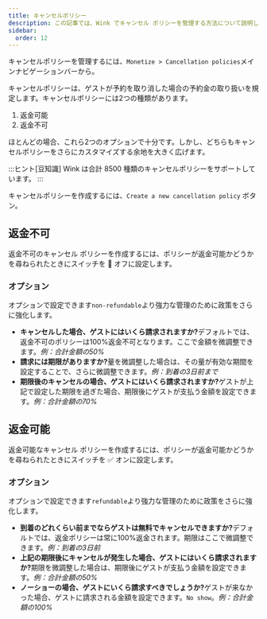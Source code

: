 ```yaml
---
title: キャンセルポリシー
description: この記事では、Wink でキャンセル ポリシーを管理する方法について説明します。
sidebar:
  order: 12
---
```

キャンセルポリシーを管理するには、`Monetize > Cancellation policies`メインナビゲーションバーから。

キャンセルポリシーは、ゲストが予約を取り消した場合の予約金の取り扱いを規定します。キャンセルポリシーには2つの種類があります。

1. 返金可能
2. 返金不可

ほとんどの場合、これら2つのオプションで十分です。しかし、どちらもキャンセルポリシーをさらにカスタマイズする余地を大きく広げます。

:::ヒント\[豆知識]
Wink は合計 8500 種類のキャンセルポリシーをサポートしています。
:::

キャンセルポリシーを作成するには、`Create a new cancellation policy` ボタン。

## 返金不可

返金不可のキャンセル ポリシーを作成するには、ポリシーが返金可能かどうかを尋ねられたときにスイッチを 🛑 オフに設定します。

### オプション

オプションで設定できます`non-refundable`より強力な管理のために政策をさらに強化します。

* **キャンセルした場合、ゲストにはいくら請求されますか?**&#x30C7;フォルトでは、返金不可のポリシーは100%返金不可となります。ここで金額を微調整できます。*例：合計金額の50%*
* **請求には期限がありますか?**&#x91CF;を微調整した場合は、その量が有効な期間を設定することで、さらに微調整できます。*例：到着の3日前まで*
* **期限後のキャンセルの場合、ゲストにはいくら請求されますか?**&#x30B2;ストが上記で設定した期限を過ぎた場合、期限後にゲストが支払う金額を設定できます。*例：合計金額の70%*

## 返金可能

返金可能なキャンセル ポリシーを作成するには、ポリシーが返金可能かどうかを尋ねられたときにスイッチを ✅ オンに設定します。

### オプション

オプションで設定できます`refundable`より強力な管理のために政策をさらに強化します。

* **到着のどれくらい前までならゲストは無料でキャンセルできますか?**&#x30C7;フォルトでは、返金ポリシーは常に100%返金されます。期限はここで微調整できます。*例：到着の3日前*
* **上記の期限後にキャンセルが発生した場合、ゲストにはいくら請求されますか?**&#x671F;限を微調整した場合は、期限後にゲストが支払う金額を設定できます。*例：合計金額の50%*
* **ノーショーの場合、ゲストにいくら請求すべきでしょうか?**&#x30B2;ストが来なかった場合、ゲストに請求される金額を設定できます。`No show`。*例：合計金額の100%*

